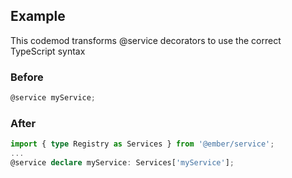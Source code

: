 ## Example

This codemod transforms @service decorators to use the correct TypeScript syntax

### Before

```ts
@service myService;
```

### After

```ts
import { type Registry as Services } from '@ember/service';
...
@service declare myService: Services['myService'];
```
